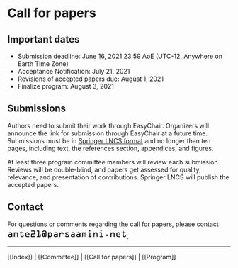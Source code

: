 # Call for papers


## Important dates

* Submission deadline: June 16, 2021 23:59 AoE (UTC-12, Anywhere on Earth Time Zone)
* Acceptance Notification: July 21, 2021
* Revisions of accepted papers due: August 1, 2021
* Finalize program: August 3, 2021

## Submissions
Authors need to submit their work through EasyChair. Organizers will announce the link for submission through EasyChair at a future time. Submissions must be in [Springer LNCS format](https://www.springer.com/gp/computer-science/lncs/conference-proceedings-guidelines) and no longer than ten pages, including text, the references section, appendices, and figures.

At least three program committee members will review each submission. Reviews will be double-blind, and papers get assessed for quality, relevance, and presentation of contributions. Springer LNCS will publish the accepted papers.

## Contact
For questions or comments regarding the call for papers, please contact ![workshop contact address](workshop_contact.png).

---
 
[[Index]] | [[Committee]] | [[Call for papers]] | [[Program]]
